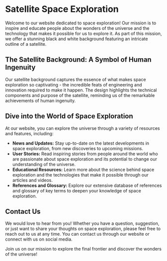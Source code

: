 <!--font:Open Sans-->

# Satellite Space Exploration

Welcome to our website dedicated to space exploration! Our mission is to inspire and educate people about the wonders of the universe and the technology that makes it possible for us to explore it. As part of this mission, we offer a stunning black and white background featuring an intricate outline of a satellite.

## The Satellite Background: A Symbol of Human Ingenuity

Our satellite background captures the essence of what makes space exploration so captivating - the incredible feats of engineering and innovation required to make it happen. The design highlights the technical components and purpose of the satellite, reminding us of the remarkable achievements of human ingenuity.

## Dive into the World of Space Exploration

At our website, you can explore the universe through a variety of resources and features, including:

- **News and Updates:** Stay up-to-date on the latest developments in space exploration, from new discoveries to upcoming missions.
- **User Stories:** Read inspiring stories from people around the world who are passionate about space exploration and its potential to change our understanding of the universe.
- **Educational Resources:** Learn more about the science behind space exploration and the technologies that make it possible through our articles and videos.
- **References and Glossary:** Explore our extensive database of references and glossary of key terms to deepen your knowledge of space exploration.

## Contact Us

We would love to hear from you! Whether you have a question, suggestion, or just want to share your thoughts on space exploration, please feel free to reach out to us at any time. You can contact us through our website or connect with us on social media.

Join us on our mission to explore the final frontier and discover the wonders of the universe!

<!--

Write me content for website with wallpaper which alt text is:

"A black and white outline of a satellite, with intricate details that showcase its technical components and purpose."

The name/title of the page should not be 1:1 copy of the alt text but rather a real content of the website which is using this wallpaper.

- Use markdown format 
- Start with heading
- Heading should be short and concise
- The content should look like a real website 
- The website should not be about the wallpaper, wallpaper is just a related background
- Heading should be contain work "wallpaper" or "background"
- Include real sections like references, contact, user stories, etc. use things relevant to the page purpose.
- Feel free to use structure like headings, bullets, numbering, blockquotes, paragraphs, horizontal lines, etc.
- You can use formatting like bold or _italic_
- You can include UTF-8 emojis
- Links should be only #hash anchors (and you can refer to the document itself)
- Do not include images


---


# Exploring the Final Frontier: A Wallpaper to Inspire Your Space Exploration Dreams

Welcome to our website dedicated to all things space exploration! Our mission is to inspire and educate people about the wonders of the universe and the technology that makes it possible for us to explore it. As part of this mission, we are excited to offer a stunning black and white wallpaper featuring an intricate outline of a satellite.

## The Satellite Wallpaper: A Symbol of Human Ingenuity

Our satellite wallpaper captures the essence of what makes space exploration so captivating - the incredible feats of engineering and innovation required to make it happen. The intricate details showcased in the design highlight the technical components and purpose of the satellite, reminding us of the remarkable achievements of human ingenuity.

## Explore the Universe with Us

At our website, you can dive deep into the world of space exploration through a variety of resources and features, including:

- **News and Updates:** Stay up-to-date on the latest news and developments in space exploration, from new discoveries to upcoming missions.
- **User Stories:** Read inspiring stories from people around the world who are passionate about space exploration and its potential to change our understanding of the universe.
- **Educational Resources:** Learn more about the science behind space exploration and the technologies that make it possible through our educational articles and videos.
- **References and Glossary:** Explore our extensive database of references and glossary of key terms to deepen your knowledge of space exploration.

## Contact Us

We would love to hear from you! Whether you have a question, suggestion, or just want to share your thoughts on space exploration, please feel free to reach out to us at any time. You can contact us through our website or connect with us on social media.

Join us on our mission to explore the final frontier and discover the wonders of the universe!


---


Heading should not include word "wallpaper". The website should not be about the wallpaper itself, wallpaper is just a related background, rewrite whole content.


---


# Unleashing Your Inner Explorer: Discover the Wonders of Space with Us

Welcome to our website dedicated to all things space exploration! Our mission is to inspire and educate people about the wonders of the universe and the technology that makes it possible for us to explore it. As part of this mission, we offer a stunning black and white background featuring an intricate outline of a satellite.

## The Satellite Background: A Symbol of Human Ingenuity

Our satellite background captures the essence of what makes space exploration so captivating - the incredible feats of engineering and innovation required to make it happen. The intricate details showcased in the design highlight the technical components and purpose of the satellite, reminding us of the remarkable achievements of human ingenuity.

## Explore the Universe with Us

At our website, you can dive deep into the world of space exploration through a variety of resources and features, including:

- **News and Updates:** Stay up-to-date on the latest news and developments in space exploration, from new discoveries to upcoming missions.
- **User Stories:** Read inspiring stories from people around the world who are passionate about space exploration and its potential to change our understanding of the universe.
- **Educational Resources:** Learn more about the science behind space exploration and the technologies that make it possible through our educational articles and videos.
- **References and Glossary:** Explore our extensive database of references and glossary of key terms to deepen your knowledge of space exploration.

## Contact Us

We would love to hear from you! Whether you have a question, suggestion, or just want to share your thoughts on space exploration, please feel free to reach out to us at any time. You can contact us through our website or connect with us on social media.

Join us on our mission to explore the final frontier and discover the wonders of the universe!


---


Heading is too long, rewrite whole content.


---


# Discover the Wonders of Space with Our Satellite Background

Welcome to our website dedicated to all things space exploration! Our mission is to inspire and educate people about the wonders of the universe and the technology that makes it possible for us to explore it. As part of this mission, we offer a stunning black and white background featuring an intricate outline of a satellite.

## The Satellite Background: A Symbol of Human Ingenuity

Our satellite background captures the essence of what makes space exploration so captivating - the incredible feats of engineering and innovation required to make it happen. The design highlights the technical components and purpose of the satellite, reminding us of the remarkable achievements of human ingenuity.

## Explore the Universe with Us

At our website, you can dive deep into the world of space exploration through a variety of resources and features, including:

- **News and Updates:** Stay up-to-date on the latest news and developments in space exploration, from new discoveries to upcoming missions.
- **User Stories:** Read inspiring stories from people around the world who are passionate about space exploration and its potential to change our understanding of the universe.
- **Educational Resources:** Learn more about the science behind space exploration and the technologies that make it possible through our articles and videos.
- **References and Glossary:** Explore our extensive database of references and glossary of key terms to deepen your knowledge of space exploration.

## Contact Us

We would love to hear from you! Whether you have a question, suggestion, or just want to share your thoughts on space exploration, please feel free to reach out to us at any time. You can contact us through our website or connect with us on social media.

Join us on our mission to explore the final frontier and discover the wonders of the universe!


---


Heading is too long, rewrite whole content.


---


# Explore the Universe with Our Satellite Background

Welcome to our website dedicated to space exploration! Our mission is to inspire and educate people about the wonders of the universe and the technology that makes it possible for us to explore it. As part of this mission, we offer a stunning black and white background featuring an intricate outline of a satellite.

## The Satellite Background: A Symbol of Human Ingenuity

Our satellite background captures the essence of what makes space exploration so captivating - the incredible feats of engineering and innovation required to make it happen. The design highlights the technical components and purpose of the satellite, reminding us of the remarkable achievements of human ingenuity.

## Dive into the World of Space Exploration

At our website, you can explore the universe through a variety of resources and features, including:

- **News and Updates:** Stay up-to-date on the latest developments in space exploration, from new discoveries to upcoming missions.
- **User Stories:** Read inspiring stories from people around the world who are passionate about space exploration and its potential to change our understanding of the universe.
- **Educational Resources:** Learn more about the science behind space exploration and the technologies that make it possible through our articles and videos.
- **References and Glossary:** Explore our extensive database of references and glossary of key terms to deepen your knowledge of space exploration.

## Contact Us

We would love to hear from you! Whether you have a question, suggestion, or just want to share your thoughts on space exploration, please feel free to reach out to us at any time. You can contact us through our website or connect with us on social media.

Join us on our mission to explore the final frontier and discover the wonders of the universe!


---


Write me a Google font which is best fitting for the website.

Pick from the list:
- Poppins
- Montserrat
- Orbitron
- IBM Plex Sans
- Raleway
- Open Sans
- Roboto
- Futura
- Exo 2
- Barlow Condensed
- Lobster
- Lato
- Playfair Display
- Inter
- Great Vibes
- Dancing Script
- Alegreya


Write just the font name nothing else.


---


Open Sans

-->
